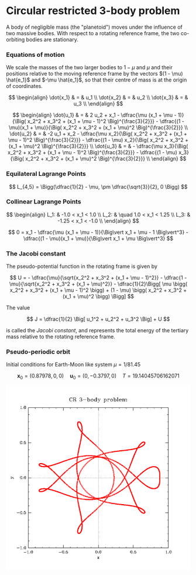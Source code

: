 # Circular restricted 3-body problem

A body of negligible mass (the "planetoid") moves under the influence of two massive bodies. With respect to a rotating reference frame, the two co-orbiting bodies are stationary.

### Equations of motion

We scale the masses of the two larger bodies to $1 − \mu$ and $\mu$ and their
positions relative to the moving reference frame by the vectors $(1 - \mu) \hat{e_1}$ and $-\mu \hat{e_1}$,
so that their centre of mass is at the origin of coordinates.

$$
\begin{align}
\dot{x_1} & = & u_1 \\
\dot{x_2} & = & u_2 \\
\dot{x_3} & = & u_3 \\
\end{align}
$$

$$
\begin{align}
\dot{u_1} & = & 2 u_2 + x_1 - \dfrac{\mu (x_1 + \mu - 1)}{\Big( x_2^2 + x_3^2 + (x_1 + \mu - 1)^2 \Big)^{\frac{3}{2}}} - \dfrac{(1 - \mu)(x_1 + \mu)}{\Big( x_2^2 + x_3^2 + (x_1 + \mu)^2 \Big)^{\frac{3}{2}}} \\
\dot{u_2} & = & -2 u_1 + x_2 - \dfrac{\mu x_2}{\Big( x_2^2 + x_3^2 + (x_1 + \mu - 1)^2 \Big)^{\frac{3}{2}}} - \dfrac{(1 - \mu) x_2}{\Big( x_2^2 + x_3^2 + (x_1 + \mu)^2 \Big)^{\frac{3}{2}}} \\
\dot{u_3} & = & - \dfrac{\mu x_3}{\Big( x_2^2 + x_3^2 + (x_1 + \mu - 1)^2 \Big)^{\frac{3}{2}}} - \dfrac{(1 - \mu) x_3}{\Big( x_2^2 + x_3^2 + (x_1 + \mu)^2 \Big)^{\frac{3}{2}}} \\
\end{align}
$$

### Equilateral Lagrange Points

$$
L_{4,5} = \Bigg(\dfrac{1}{2} - \mu, \pm \dfrac{\sqrt{3}}{2}, 0 \Bigg)
$$

### Collinear Lagrange Points

$$
\begin{align}
L_1: & -1.0 < x_1 < 1.0 \\
L_2: & \quad 1.0 < x_1 < 1.25 \\
L_3: & -1.25 < x_1 < -1.0 \\
\end{align}
$$

$$
0 = x_1 - \dfrac{\mu (x_1 + \mu - 1)}{\Big\vert x_1 + \mu - 1 \Big\vert^3} - \dfrac{(1 - \mu)(x_1 + \mu)}{\Big\vert x_1 + \mu \Big\vert^3}
$$

### The Jacobi constant

The pseudo-potential function in the rotating frame is given by

$$
U = - \dfrac{\mu}{\sqrt{x_2^2 + x_3^2 + (x_1 + \mu - 1)^2}} - \dfrac{1 - \mu}{\sqrt{x_2^2 + x_3^2 + (x_1 + \mu)^2}} - \dfrac{1}{2}\Bigg[ \mu \bigg( x_2^2 + x_3^2 + (x_1 + \mu - 1)^2 \bigg) + (1 - \mu) \bigg( x_2^2 + x_3^2 + (x_1 + \mu)^2 \bigg) \Bigg]
$$

The value

$$
J = \dfrac{1}{2} \Big[ u_1^2 + u_2^2 + u_3^2 \Big] + U
$$

is called the *Jacobi constant*, and represents the total energy of the tertiary mass relative to the rotating reference frame.

### Pseudo-periodic orbit

Initial conditions for Earth-Moon like system $\mu = 1/81.45$

$$
\mathbf{x}_0 = (0.87978, 0, 0) \quad \mathbf{u}_0 = (0, -0.3797, 0) \quad T = 19.14045706162071
$$

![3-body-numeric-solution](plotutils/orbit.png)
